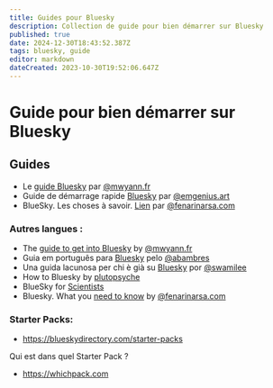 ```yaml
---
title: Guides pour Bluesky
description: Collection de guide pour bien démarrer sur Bluesky
published: true
date: 2024-12-30T18:43:52.387Z
tags: bluesky, guide
editor: markdown
dateCreated: 2023-10-30T19:52:06.647Z
---
```


# Guide pour bien démarrer sur Bluesky

## Guides 
- Le [guide Bluesky](https://www.mwyann.fr/posts/908) par [@mwyann.fr](https://bsky.app/profile/mwyann.fr)
- Guide de démarrage rapide [Bluesky](https://www.ecranmobile.fr/Bluesky-Manuel-de-demarrage-rapide_a74893.html) par [@emgenius.art](https://bsky.app/profile/emgenius.art)
-  BlueSky. Les choses à savoir. [Lien](https://www.fenarinarsa.com/?p=2690) par [@fenarinarsa.com](https://bsky.app/profile/fenarinarsa.com)



### Autres langues : 
- The [guide to get into Bluesky](https://www.mwyann.us/posts/136) by [@mwyann.fr](https://bsky.app/profile/mwyann.fr)
- Guia em português para [Bluesky](https://app.skiff.com/docs/31547c75-5f33-489c-8efe-2c63afbea556#eOX3MnyMienc5w3L6AKbESWGth0KP/e8Gwgu8a6cirk=) pelo [@abambres](https://bsky.app/profile/abambres.bsky.social)
- Una guida lacunosa per chi è già su [Bluesky](https://swamileeblog.wordpress.com/2023/10/01/benvenut-a-bluesky/) por [@swamilee](https://bsky.app/profile/swamilee.xyz)
- How to Bluesky by [plutopsyche](https://plutopsyche.medium.com/how-to-bluesky-94716507e7e6)
- BlueSky for [Scientists](blueskyscience.steveharoz.com) 
- Bluesky. What you [need to know](https://www.fenarinarsa.com/?p=2773) by [@fenarinarsa.com](https://bsky.app/profile/did:plc:fb3iwxg23jziddgbtsixx3zu)

### Starter Packs: 

- https://blueskydirectory.com/starter-packs

Qui est dans quel Starter Pack ? 

- https://whichpack.com
